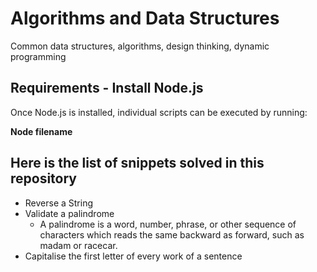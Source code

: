 # Algorithms and Data Structures
Common data structures, algorithms, design thinking, dynamic programming

## Requirements - Install Node.js
Once Node.js is installed, individual scripts can be executed by running:

**Node filename**

## Here is the list of snippets solved in this repository
* Reverse a String
* Validate a palindrome
    * A palindrome is a word, number, phrase, or other sequence of characters which reads the same backward as forward, such as madam or racecar.
* Capitalise the first letter of every work of a sentence

